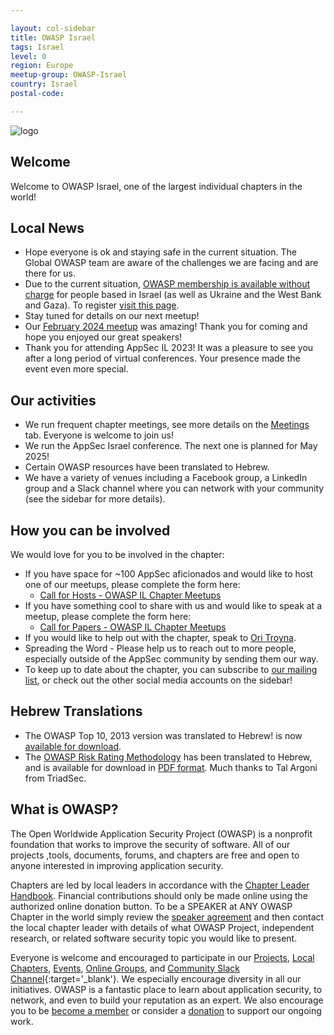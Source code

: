 ```yaml
---

layout: col-sidebar
title: OWASP Israel
tags: Israel
level: 0
region: Europe
meetup-group: OWASP-Israel
country: Israel
postal-code: 

---
```


![logo](assets/images/Owasp_Israel_logo.png "Owasp Israel") 

## Welcome

Welcome to OWASP Israel, one of the largest individual chapters in the world!

## Local News
 
* Hope everyone is ok and staying safe in the current situation. The Global OWASP team are aware of the challenges we are facing and are there for us.
* Due to the current situation, [OWASP membership is available without charge](https://owasp.org/blog/2023/11/27/force-majeure-membership) for people based in Israel (as well as Ukraine and the West Bank and Gaza). To register [visit this page](https://owasp.org/membership/force_majeure/).
* Stay tuned for details on our next meetup!
* Our [February 2024 meetup](https://www.meetup.com/owasp-israel/events/296831820/) was amazing! Thank you for coming and hope you enjoyed our great speakers!
* Thank you for attending AppSec IL 2023! It was a pleasure to see you after a long period of virtual conferences. Your presence made the event even more special.

## Our activities

* We run frequent chapter meetings, see more details on the [Meetings](#div-meetings) tab. Everyone is welcome to join us!
* We run the AppSec Israel conference. The next one is planned for May 2025!
* Certain OWASP resources have been translated to Hebrew.
* We have a variety of venues including a Facebook group, a LinkedIn group and a Slack channel where you can network with your community (see the sidebar for more details).

## How you can be involved 

We would love for you to be involved in the chapter:

* If you have space for ~100 AppSec aficionados and would like to host one of our meetups, please complete the form here:
    * [Call for Hosts - OWASP IL Chapter Meetups](https://docs.google.com/forms/d/1XfF0xObIVGVUmQUCrwBj8WCnKO_kFpdy3HzzbyWEMB4)
* If you have something cool to share with us and would like to speak at a meetup, please complete the form here:
    * [Call for Papers - OWASP IL Chapter Meetups](https://docs.google.com/forms/d/e/1FAIpQLSeKvD3QipueLRAddpFiizoYAr-fT_xUqsWPI-upg2w8Tli2bw/viewform)
* If you would like to help out with the chapter, speak to [Ori Troyna](mailto:ori.troyna@owasp.org).
* Spreading the Word - Please help us to reach out to more people, especially outside of the AppSec community by sending them our way.
* To keep up to date about the chapter, you can subscribe to [our mailing list](https://groups.google.com/u/1/a/owasp.org/g/israel-chapter), or check out the other social media accounts on the sidebar!  

## Hebrew Translations

* The OWASP Top 10, 2013 version was translated to Hebrew\!
is now [available for download](https://www.owasp.org/index.php/OWASP_Top10_Hebrew).
* The [OWASP Risk Rating Methodology](https://www.owasp.org/index.php/File:OWASP_Risk_Rating_Methodology-Hebrew.pdf)<!--, part of the [OWASP Testing Project](OWASP_Testing_Project ),--> has been translated to Hebrew, and is available for download in [PDF format](https://www.owasp.org/images/6/61/OWASP_Risk_Rating_Methodology-Hebrew.pdf). Much thanks to Tal Argoni from TriadSec.


## What is OWASP?

The Open Worldwide Application Security Project (OWASP) is a nonprofit foundation that works to improve the security of software. All of our projects ,tools, documents, forums, and chapters are free and open to anyone interested in improving application security. 

Chapters are led by local leaders in accordance with the [Chapter Leader Handbook](https://owasp.org/www-policy/). Financial contributions should only be made online using the authorized online donation button. To be a SPEAKER at ANY OWASP Chapter in the world simply review the [speaker agreement](https://owasp.org/www-policy/) and then contact the local chapter leader with details of what OWASP Project, independent research, or related software security topic you would like to present.

Everyone is welcome and encouraged to participate in our [Projects](/projects), [Local Chapters](/chapters), [Events](/events), [Online Groups](https://groups.google.com/a/owasp.com/), and [Community Slack Channel](https://owasp.slack.com/){:target='_blank'}. We especially encourage diversity in all our initiatives. OWASP is a fantastic place to learn about application security, to network, and even to build your reputation as an expert. We also encourage you to be [become a member](/membership) or consider a [donation](/donate) to support our ongoing work.

<a rel="me" href="https://infosec.exchange/@OWASP_IL"></a>
<a rel="me" href="https://infosec.exchange/@OWASPIL"></a>
